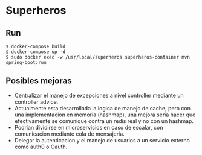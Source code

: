 # Superheros

## Run
```
$ docker-compose build   
$ docker-compose up -d   
$ sudo docker exec -w /usr/local/superheros superheros-container mvn spring-boot:run
```

## Posibles mejoras
* Centralizar el manejo de excepciones a nivel controller mediante un controller advice.
* Actualmente esta desarrollada la logica de manejo de cache, pero con una implementacion en memoria (hashmap), una mejora seria hacer que efectivamente se comunique contra un redis real y no con un hashmap.
* Podrian dividirse en microservicios en caso de escalar, con comunicacion mediante cola de mensajeria.
* Delegar la autenticacion y el manejo de usuarios a un servicio externo como auth0 o Oauth.
